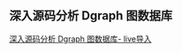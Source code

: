 ## 深入源码分析 Dgraph 图数据库

[深入源码分析 Dgraph 图数据库- live导入](http://leechan.online/detail/146.html "深入源码分析 Dgraph 图数据库- live导入")

